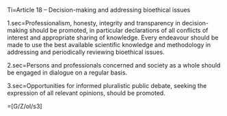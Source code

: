 Ti=Article 18 – Decision-making and addressing bioethical issues 

1.sec=Professionalism, honesty, integrity and transparency in decision-making should be promoted, in particular declarations of all conflicts of interest and appropriate sharing of knowledge. Every endeavour should be made to use the best available scientific knowledge and methodology in addressing and periodically reviewing bioethical issues. 

2.sec=Persons and professionals concerned and society as a whole should be engaged in dialogue on a regular basis. 

3.sec=Opportunities for informed pluralistic public debate, seeking the expression of all relevant opinions, should be promoted. 

=[G/Z/ol/s3]
